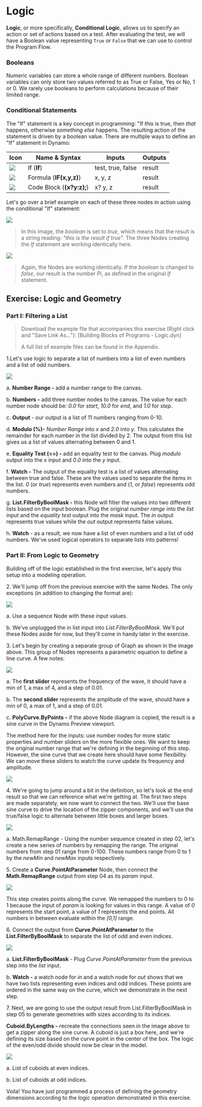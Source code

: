 # Logic

**Logic**, or more specifically, **Conditional Logic**, allows us to specify an action or set of actions based on a test. After evaluating the test, we will have a Boolean value representing `True` or `False` that we can use to control the Program Flow.

### Booleans&#x20;

Numeric variables can store a whole range of different numbers. Boolean variables can only store two values referred to as True or False, Yes or No, 1 or 0. We rarely use booleans to perform calculations because of their limited range.

### Conditional Statements&#x20;

The "If" statement is a key concept in programming: "If _this_ is true, then _that_ happens, otherwise _something else_ happens. The resulting action of the statement is driven by a boolean value. There are multiple ways to define an "If" statement in Dynamo:

| Icon                                            | Name & Syntax             | Inputs            | Outputs |
| ----------------------------------------------- | ------------------------- | ----------------- | ------- |
| ![](<../../.gitbook/assets/If (1).jpg>)         | If (**If**)               | test, true, false | result  |
| ![](../../.gitbook/assets/Formula.jpg)          | Formula (**IF(x,y,z)**)   | x, y, z           | result  |
| ![](<../../.gitbook/assets/Code Block (1).jpg>) | Code Block (**(x?y:z);**) | x? y, z           | result  |

Let's go over a brief example on each of these three nodes in action using the conditional "If" statement:

![](<../../.gitbook/assets/logic - conditional statements 01 false.jpg>)

> In this image, the _boolean_ is set to _true_, which means that the result is a string reading: _"this is the result if true"._ The three Nodes creating the _If_ statement are working identically here.

![](<../../.gitbook/assets/logic - conditional statements 02 true.jpg>)

> Again, the Nodes are working identically. If the _boolean_ is changed to _false_, our result is the number _Pi_, as defined in the original _If_ statement.

## Exercise: Logic and Geometry

### Part I: Filtering a List

> Download the example file that accompanies this exercise (Right click and "Save Link As..."): \[Building Blocks of Programs - Logic.dyn]
>
> A full list of example files can be found in the Appendix.

1.Let's use logic to separate a list of numbers into a list of even numbers and a list of odd numbers.

![](<../../.gitbook/assets/logic - exercise part I-01.jpg>)

a. **Number Range -** add a number range to the canvas.

b. **Numbers -** add three number nodes to the canvas. The value for each number node should be: _0.0_ for _start_, _10.0_ for _end_, and _1.0_ for _step_.

c. **Output** - our output is a list of 11 numbers ranging from 0-10.

d. **Modulo (%)-** _Number Range_ into _x_ and _2.0_ into _y_. This calculates the remainder for each number in the list divided by 2. The output from this list gives us a list of values alternating between 0 and 1.

e. **Equality Test (==) -** add an equality test to the canvas. Plug _modulo_ output into the _x_ input and _0.0_ into the _y_ input.

f. **Watch -** The output of the equality test is a list of values alternating between true and false. These are the values used to separate the items in the list. _0_ (or _true_) represents even numbers and (_1_, or _false_) represents odd numbers.

g. **List.FilterByBoolMask -** this Node will filter the values into two different lists based on the input boolean. Plug the original _number range_ into the _list_ input and the _equality test_ output into the _mask_ input. The _in_ output represents true values while the _out_ output represents false values.

h. **Watch** - as a result, we now have a list of even numbers and a list of odd numbers. We've used logical operators to separate lists into patterns!

### Part II: From Logic to Geometry&#x20;

Building off of the logic established in the first exercise, let's apply this setup into a modeling operation.

2\. We'll jump off from the previous exercise with the same Nodes. The only exceptions (in addition to changing the format are):

![](<../../.gitbook/assets/logic - exercise part II-01.jpg>)

a. Use a sequence Node with these input values.

b. We've unplugged the in list input into _List.FilterByBoolMask_. We'll put these Nodes aside for now, but they'll come in handy later in the exercise.

3\. Let's begin by creating a separate group of Graph as shown in the image above. This group of Nodes represents a parametric equation to define a line curve. A few notes:

![](<../../.gitbook/assets/logic - exercise part II-02.jpg>)

a. The **first slider** represents the frequency of the wave, it should have a min of 1, a max of 4, and a step of 0.01.

b. The **second slider** represents the amplitude of the wave, should have a min of 0, a max of 1, and a step of 0.01.

c. **PolyCurve.ByPoints -** if the above Node diagram is copied, the result is a sine curve in the Dynamo Preview viewport.

The method here for the inputs: use number nodes for more static properties and number sliders on the more flexible ones. We want to keep the original number range that we're defining in the beginning of this step. However, the sine curve that we create here should have some flexibility. We can move these sliders to watch the curve update its frequency and amplitude.

![](<../../.gitbook/assets/logic - exercise part II-03.gif>)

4\. We're going to jump around a bit in the definition, so let's look at the end result so that we can reference what we're getting at. The first two steps are made separately, we now want to connect the two. We'll use the base sine curve to drive the location of the zipper components, and we'll use the true/false logic to alternate between little boxes and larger boxes.

![](<../../.gitbook/assets/logic - exercise part II-04.jpg>)

a. Math.RemapRange - Using the number sequence created in step 02, let's create a new series of numbers by remapping the range. The original numbers from step 01 range from 0-100. These numbers range from 0 to 1 by the _newMin_ and _newMax_ inputs respectively.

5\. Create a **Curve.PointAtParameter** Node, then connect the **Math.RemapRange** output from step 04 as its _param_ input.

![](<../../.gitbook/assets/logic - exercise part II-05.jpg>)

This step creates points along the curve. We remapped the numbers to 0 to 1 because the input of _param_ is looking for values in this range. A value of _0_ represents the start point, a value of _1_ represents the end points. All numbers in between evaluate within the _\[0,1]_ range.

6\. Connect the output from **Curve.PointAtParameter** to the **List.FilterByBoolMask** to separate the list of odd and even indices.

![](<../../.gitbook/assets/logic - exercise part II-06.jpg>)

a. **List.FilterByBoolMask** - Plug _Curve.PointAtParameter_ from the previous step into the _list_ input.

b. **Watch -** a watch node for _in_ and a watch node for _out_ shows that we have two lists representing even indices and odd indices. These points are ordered in the same way on the curve, which we demonstrate in the next step.

7\. Next, we are going to use the output result from List.FilterByBoolMask in step 05 to generate geometries with sizes according to its indices.

**Cuboid.ByLengths -** recreate the connections seen in the image above to get a zipper along the sine curve. A cuboid is just a box here, and we're defining its size based on the curve point in the center of the box. The logic of the even/odd divide should now be clear in the model.

![](<../../.gitbook/assets/logic - exercise part II-07.jpg>)

a. List of cuboids at even indices.

b. List of cuboids at odd indices.

Voila! You have just programmed a process of defining the geometry dimensions according to the logic operation demonstrated in this exercise.
